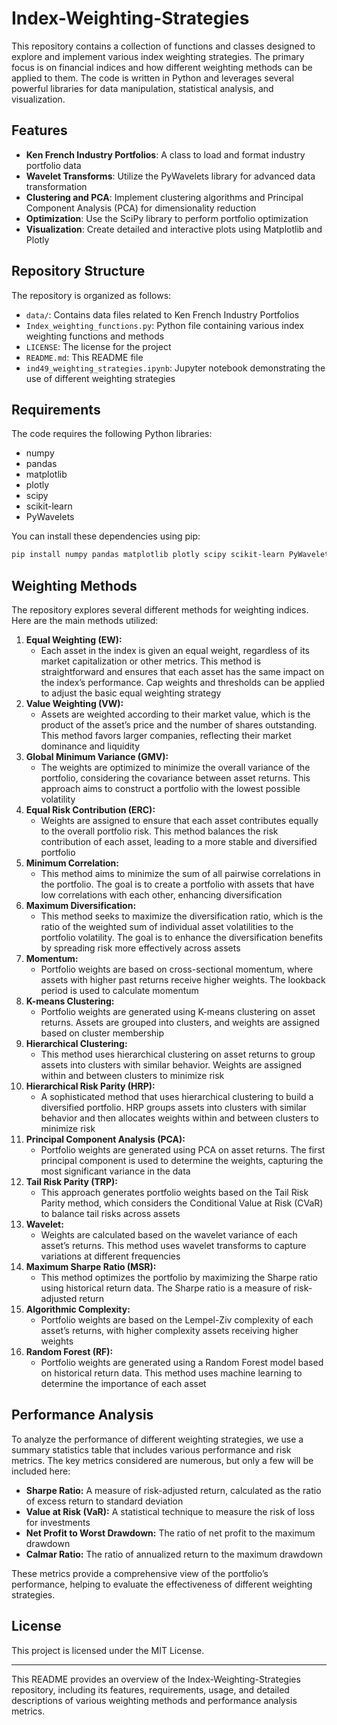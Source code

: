 # Index-Weighting-Strategies

This repository contains a collection of functions and classes designed to explore and implement various index weighting strategies. The primary focus is on financial indices and how different weighting methods can be applied to them. The code is written in Python and leverages several powerful libraries for data manipulation, statistical analysis, and visualization.

## Features

- **Ken French Industry Portfolios**: A class to load and format industry portfolio data
- **Wavelet Transforms**: Utilize the PyWavelets library for advanced data transformation
- **Clustering and PCA**: Implement clustering algorithms and Principal Component Analysis (PCA) for dimensionality reduction
- **Optimization**: Use the SciPy library to perform portfolio optimization
- **Visualization**: Create detailed and interactive plots using Matplotlib and Plotly

## Repository Structure

The repository is organized as follows:

- `data/`: Contains data files related to Ken French Industry Portfolios
- `Index_weighting_functions.py`: Python file containing various index weighting functions and methods
- `LICENSE`: The license for the project
- `README.md`: This README file
- `ind49_weighting_strategies.ipynb`: Jupyter notebook demonstrating the use of different weighting strategies

## Requirements

The code requires the following Python libraries:

- numpy
- pandas
- matplotlib
- plotly
- scipy
- scikit-learn
- PyWavelets

You can install these dependencies using pip:

```bash
pip install numpy pandas matplotlib plotly scipy scikit-learn PyWavelets
```

## Weighting Methods

The repository explores several different methods for weighting indices. Here are the main methods utilized:

1. **Equal Weighting (EW):**
   - Each asset in the index is given an equal weight, regardless of its market capitalization or other metrics. This method is straightforward and ensures that each asset has the same impact on the index’s performance. Cap weights and thresholds can be applied to adjust the basic equal weighting strategy
2. **Value Weighting (VW):**
   - Assets are weighted according to their market value, which is the product of the asset’s price and the number of shares outstanding. This method favors larger companies, reflecting their market dominance and liquidity
3. **Global Minimum Variance (GMV):**
   - The weights are optimized to minimize the overall variance of the portfolio, considering the covariance between asset returns. This approach aims to construct a portfolio with the lowest possible volatility
4. **Equal Risk Contribution (ERC):**
   - Weights are assigned to ensure that each asset contributes equally to the overall portfolio risk. This method balances the risk contribution of each asset, leading to a more stable and diversified portfolio
5. **Minimum Correlation:**
   - This method aims to minimize the sum of all pairwise correlations in the portfolio. The goal is to create a portfolio with assets that have low correlations with each other, enhancing diversification
6. **Maximum Diversification:**
   - This method seeks to maximize the diversification ratio, which is the ratio of the weighted sum of individual asset volatilities to the portfolio volatility. The goal is to enhance the diversification benefits by spreading risk more effectively across assets
7. **Momentum:**
   - Portfolio weights are based on cross-sectional momentum, where assets with higher past returns receive higher weights. The lookback period is used to calculate momentum
8. **K-means Clustering:**
   - Portfolio weights are generated using K-means clustering on asset returns. Assets are grouped into clusters, and weights are assigned based on cluster membership
9. **Hierarchical Clustering:**
   - This method uses hierarchical clustering on asset returns to group assets into clusters with similar behavior. Weights are assigned within and between clusters to minimize risk
10. **Hierarchical Risk Parity (HRP):**
    - A sophisticated method that uses hierarchical clustering to build a diversified portfolio. HRP groups assets into clusters with similar behavior and then allocates weights within and between clusters to minimize risk
11. **Principal Component Analysis (PCA):**
    - Portfolio weights are generated using PCA on asset returns. The first principal component is used to determine the weights, capturing the most significant variance in the data
12. **Tail Risk Parity (TRP):**
    - This approach generates portfolio weights based on the Tail Risk Parity method, which considers the Conditional Value at Risk (CVaR) to balance tail risks across assets
13. **Wavelet:**
    - Weights are calculated based on the wavelet variance of each asset’s returns. This method uses wavelet transforms to capture variations at different frequencies
14. **Maximum Sharpe Ratio (MSR):**
    - This method optimizes the portfolio by maximizing the Sharpe ratio using historical return data. The Sharpe ratio is a measure of risk-adjusted return
15. **Algorithmic Complexity:**
    - Portfolio weights are based on the Lempel-Ziv complexity of each asset’s returns, with higher complexity assets receiving higher weights
16. **Random Forest (RF):**
    - Portfolio weights are generated using a Random Forest model based on historical return data. This method uses machine learning to determine the importance of each asset

## Performance Analysis

To analyze the performance of different weighting strategies, we use a summary statistics table that includes various performance and risk metrics. The key metrics considered are numerous, but only a few will be included here:

- **Sharpe Ratio:** A measure of risk-adjusted return, calculated as the ratio of excess return to standard deviation
- **Value at Risk (VaR):** A statistical technique to measure the risk of loss for investments
- **Net Profit to Worst Drawdown:** The ratio of net profit to the maximum drawdown
- **Calmar Ratio:** The ratio of annualized return to the maximum drawdown

These metrics provide a comprehensive view of the portfolio’s performance, helping to evaluate the effectiveness of different weighting strategies.

## License

This project is licensed under the MIT License.


---

This README provides an overview of the Index-Weighting-Strategies repository, including its features, requirements, usage, and detailed descriptions of various weighting methods and performance analysis metrics.
